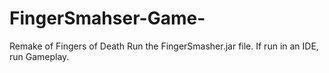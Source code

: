 # FingerSmahser-Game-
Remake of Fingers of Death 
Run the FingerSmasher.jar file. 
If run in an IDE, run Gameplay.
